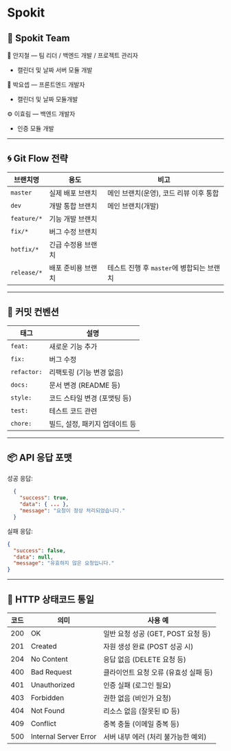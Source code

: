 # Spokit

## 👥 Spokit Team

🧠 안지철 — 팀 리더 / 백엔드 개발 / 프로젝트 관리자
- 캘린더 및 날짜 서버 모듈 개발

🎨 박요셉 — 프론트엔드 개발자
- 캘린더 및 날짜 모듈개발

⚙️ 이효림 — 백엔드 개발자
- 인증 모듈 개발

---

## 🌀 Git Flow 전략
| 브랜치명     | 용도               | 비고                                      |
|--------------|--------------------|-------------------------------------------|
| `master`     | 실제 배포 브랜치   | 메인 브랜치(운영), 코드 리뷰 이후 통합    |
| `dev`        | 개발 통합 브랜치   | 메인 브랜치(개발)                         |
| `feature/*`  | 기능 개발 브랜치   |                                           |
| `fix/*`      | 버그 수정 브랜치   |                                           |
| `hotfix/*`   | 긴급 수정용 브랜치 |                                           |
| `release/*`  | 배포 준비용 브랜치 | 테스트 진행 후 `master`에 병합되는 브랜치 |

 ---
 ## 💬 커밋 컨벤션

 | 태그       | 설명                               |
|------------|------------------------------------|
| `feat:`    | 새로운 기능 추가                   |
| `fix:`     | 버그 수정                          |
| `refactor:`| 리팩토링 (기능 변경 없음)          |
| `docs:`    | 문서 변경 (README 등)              |
| `style:`   | 코드 스타일 변경 (포맷팅 등)       |
| `test:`    | 테스트 코드 관련                   |
| `chore:`   | 빌드, 설정, 패키지 업데이트 등     |


---

## 📦 API 응답 포맷

성공 응답:
```JSON
  {
    "success": true,
    "data": { ... },
    "message": "요청이 정상 처리되었습니다."
  }
```

실패 응답:
```JSON
{
  "success": false,
  "data": null,
  "message": "유효하지 않은 요청입니다."
}
```
---

## 🚦 HTTP 상태코드 통일

| 코드 | 의미                   | 사용 예                                |
|------|------------------------|----------------------------------------|
| 200  | OK                     | 일반 요청 성공 (GET, POST 요청 등)    |
| 201  | Created                | 자원 생성 완료 (POST 성공 시)         |
| 204  | No Content             | 응답 없음 (DELETE 요청 등)            |
| 400  | Bad Request            | 클라이언트 요청 오류 (유효성 실패 등) |
| 401  | Unauthorized           | 인증 실패 (로그인 필요)               |
| 403  | Forbidden              | 권한 없음 (비인가 요청)               |
| 404  | Not Found              | 리소스 없음 (잘못된 ID 등)           |
| 409  | Conflict               | 중복 충돌 (이메일 중복 등)            |
| 500  | Internal Server Error  | 서버 내부 에러 (처리 불가능한 예외)   |

